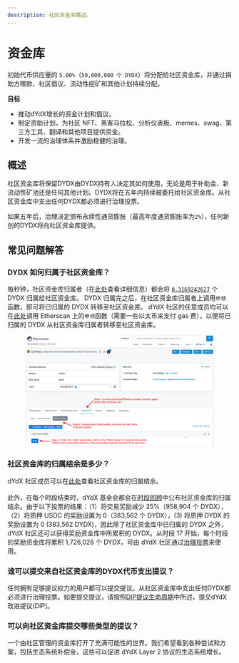 ```yaml
---
description: 社区资金库概述。
---
```


# 资金库

初始代币供应量的 `5.00%`（`50,000,000 个 DYDX`）将分配给社区资金库，并通过捐助方赠款、社区倡议、流动性挖矿和其他计划持续分配。

**目标**

* 推动dYdX增长的资金计划和倡议。
* 制定资助计划，为社区 NFT、黑客马拉松、分析仪表板、memes、swag、第三方工具、翻译和其他项目提供资金。
* 开发一流的治理体系并激励稳健的治理。

## 概述

社区资金库将保留DYDX由DYDX持有人决定其如何使用，无论是用于补助金、新流动性矿池还是任何其他计划。DYDX将在五年内持续被委托给社区资金库。从社区资金库中支出任何DYDX都必须进行治理投票。

如果五年后，治理决定颁布永续性通货膨胀（最高年度通货膨胀率为`2%`），任何新创的DYDX将向社区资金库提供。

## 常见问题解答

### DYDX 如何归属于社区资金库？

每秒钟，社区资金库归属者（在[此处](https://docs.dydx.community/dydx-governance/resources/technical-overview#governance-architecture-overview)查看详细信息）都会将 [`0.3169242627`](tel:03169242627) 个 DYDX 归属给社区资金库。 DYDX 归属完之后，在社区资金库归属者上调用`申领`函数，即可将已归属的 DYDX 转移至社区资金库。 dYdX 社区的任意成员均可以在[此处](https://etherscan.io/address/0x08a90Fe0741B7DeF03fB290cc7B273F1855767D8#writeContract)调用 Etherscan 上的`申领`函数（需要一些以太币来支付 gas 费），以便将已归属的 DYDX 从社区资金库归属者转移至社区资金库。

<figure><img src="../.gitbook/assets/claim-function-CT-vester.png" alt=""><figcaption></figcaption></figure>

### 社区资金库的归属结余是多少？

dYdX 社区成员可以在[此处](https://dydx.shippooor.xyz/)查看社区资金库的归属结余。 \
\
此外，在每个时段结束时，dYdX 基金会都会在[时段回顾](https://dydx.foundation/blog)中公布社区资金库的归属结余。由于以下投票的结果：（1）将交易奖励减少 25%（958,904 个 DYDX），（2）将质押 USDC 的奖励设置为 0（383,562 个 DYDX），(3) 将质押 DYDX 的奖励设置为 0 (383,562 DYDX)，因此除了社区资金库中已归属的 DYDX 之外，dYdX 社区还可以获得奖励资金库中所累积的 DYDX。从时段 17 开始，每个时段的奖励资金库将累积 1,726,028 个 DYDX，可由 dYdX 社区通过[治理投票](https://docs.dydx.community/dydx-governance/voting-and-governance/governance-parameters)来使用。

### 谁可以提交来自社区资金库的DYDX代币支出提议？

任何拥有足够提议权力的用户都可以提交提议。从社区资金库中支出任何DYDX都必须进行治理投票。如要提交提议，请按照[DIP提议生命周期](../voting-and-governance/dip-proposal-lifecycle.md)中所述，提交dYdX改进提议(DIP)。

### 可以向社区资金库提交哪些类型的提议？

一个由社区管理的资金库打开了充满可能性的世界。我们希望看到各种尝试和方案，包括生态系统补偿金，这些可以促进 dYdX Layer 2 协议的生态系统增长。
